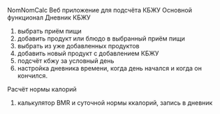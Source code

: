 NomNomCalc
Веб приложение для подсчёта КБЖУ 
Основной функционал
Дневник КБЖУ
1) выбрать приём пищи
2) добавить продукт или блюдо в выбранный приём пищи
3) выбрать из уже добавленных продуктов
4) добавить новый продукт с добавлением КБЖУ
5) подсчёт кбжу за условный день
6) настройка дневника времени, когда день начался и когда он кончился.

Расчёт нормы калорий
1) калькулятор BMR и суточной нормы ккалорий, запись в дневник

